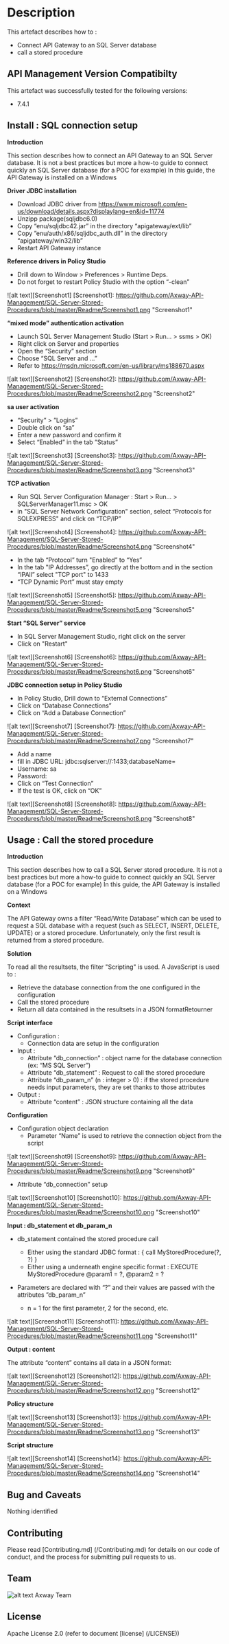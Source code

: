 # Description
This artefact describes how to :
- Connect API Gateway to an SQL Server database
- call a stored procedure 


## API Management Version Compatibilty
This artefact was successfully tested for the following versions:
- 7.4.1


## Install : SQL connection setup
**Introduction**

This section describes how to connect an API Gateway to an SQL Server database. It is not a best practices but more a how-to guide to connect quickly an SQL Server database (for a POC for example)
In this guide, the API Gateway is installed on a Windows

**Driver JDBC installation**
- Download JDBC driver from https://www.microsoft.com/en-us/download/details.aspx?displaylang=en&id=11774
- Unzipp package(sqljdbc6.0)
- Copy “enu/sqljdbc42.jar” in the directory “apigateway/ext/lib”
- Copy ”enu/auth/x86/sqljdbc_auth.dll” in the directory “apigateway/win32/lib”
- Restart API Gateway instance

**Reference drivers in Policy Studio**
- Drill down to Window > Preferences > Runtime Deps.
- Do not forget to restart Policy Studio with the option “-clean”

![alt text][Screenshot1]
[Screenshot1]: https://github.com/Axway-API-Management/SQL-Server-Stored-Procedures/blob/master/Readme/Screenshot1.png  "Screenshot1"   

**“mixed mode” authentication activation**
- Launch SQL Server Management Studio (Start > Run… > ssms > OK)
- Right click on Server and properties
- Open the “Security” section
- Choose “SQL Server and …”
- Refer to https://msdn.microsoft.com/en-us/library/ms188670.aspx

![alt text][Screenshot2]
[Screenshot2]: https://github.com/Axway-API-Management/SQL-Server-Stored-Procedures/blob/master/Readme/Screenshot2.png  "Screenshot2"   

**sa user activation**
- “Security” > ”Logins”
- Double click on “sa”
- Enter a new password and confirm it
- Select “Enabled” in the tab ”Status”  

![alt text][Screenshot3]
[Screenshot3]: https://github.com/Axway-API-Management/SQL-Server-Stored-Procedures/blob/master/Readme/Screenshot3.png  "Screenshot3"   

**TCP activation**
- Run SQL Server Configuration Manager : Start > Run… > SQLServerManager11.msc > OK
- in "SQL Server Network Configuration" section, select “Protocols for SQLEXPRESS" and click on “TCP/IP”

![alt text][Screenshot4]
[Screenshot4]: https://github.com/Axway-API-Management/SQL-Server-Stored-Procedures/blob/master/Readme/Screenshot4.png  "Screenshot4"   

- In the tab “Protocol” turn "Enabled” to “Yes”
- In the tab "IP Addresses”, go directly at the bottom and in the section “IPAll” select "TCP port" to 1433
- “TCP Dynamic Port” must stay empty

![alt text][Screenshot5]
[Screenshot5]: https://github.com/Axway-API-Management/SQL-Server-Stored-Procedures/blob/master/Readme/Screenshot5.png  "Screenshot5"   

**Start “SQL Server” service**
- In SQL Server Management Studio, right click on the server
- Click on "Restart"

![alt text][Screenshot6]
[Screenshot6]: https://github.com/Axway-API-Management/SQL-Server-Stored-Procedures/blob/master/Readme/Screenshot6.png  "Screenshot6"   

**JDBC connection setup in Policy Studio**
- In Policy Studio, Drill down to “External Connections”
- Click on “Database Connections”
- Click on “Add a Database Connection”

![alt text][Screenshot7]
[Screenshot7]: https://github.com/Axway-API-Management/SQL-Server-Stored-Procedures/blob/master/Readme/Screenshot7.png  "Screenshot7"   

- Add a name
- fill in JDBC URL: jdbc:sqlserver://<server>:1433;databaseName=<db>
- Username: sa
- Password: <sa password>
- Click on “Test Connection”
- If the test is OK, click on “OK”

![alt text][Screenshot8]
[Screenshot8]: https://github.com/Axway-API-Management/SQL-Server-Stored-Procedures/blob/master/Readme/Screenshot8.png  "Screenshot8"   

## Usage : Call the stored procedure
**Introduction**

This section describes how to call a SQL Server stored procedure. It is not a best practices but more a how-to guide to connect quickly an SQL Server database (for a POC for example)
In this guide, the API Gateway is installed on a Windows

**Context**

The API Gateway owns a filter “Read/Write Database” which can be used to request a SQL database with a request (such as SELECT, INSERT, DELETE, UPDATE) or a stored procedure.
Unfortunately, only the first result is returned from a stored procedure.

**Solution**

To read all the resultsets, the filter "Scripting" is used.
A JavaScript is used to : 
- Retrieve the database connection from the one configured in the configuration
- Call the stored procedure
- Return all data contained in the resultsets in a JSON formatRetourner

**Script interface**
- Configuration :
  * Connection data are setup in the configuration
- Input : 
  * Attribute “db_connection” : object name for the database connection (ex: “MS SQL Server”)
  * Attribute “db_statement” : Request to call the stored procedure
  * Attribute “db_param_n” (n : integer > 0) : if the stored procedure needs input parameters, they are set thanks to those attributes 
- Output :
  * Attribute “content” : JSON structure containing all the data
 
**Configuration**
- Configuration object declaration
  * Parameter “Name” is used to retrieve the connection object from the script
  
![alt text][Screenshot9]
[Screenshot9]: https://github.com/Axway-API-Management/SQL-Server-Stored-Procedures/blob/master/Readme/Screenshot9.png  "Screenshot9"   

- Attribute “db_connection” setup 

![alt text][Screenshot10]
[Screenshot10]: https://github.com/Axway-API-Management/SQL-Server-Stored-Procedures/blob/master/Readme/Screenshot10.png  "Screenshot10"   

**Input : db_statement et db_param_n**
- db_statement contained the stored procedure call 
  * Either using the standard JDBC format : { call MyStoredProcedure(?, ?) }
  * Either using a underneath engine specific format : EXECUTE MyStoredProcedure @param1 = ?, @param2 = ?

- Parameters are declared with “?” and their values are passed with the attributes ”db_param_n”
  * n = 1 for the first parameter, 2 for the second, etc.

![alt text][Screenshot11]
[Screenshot11]: https://github.com/Axway-API-Management/SQL-Server-Stored-Procedures/blob/master/Readme/Screenshot11.png  "Screenshot11"   

**Output : content**

The attribute “content” contains all data in a JSON format:

![alt text][Screenshot12]
[Screenshot12]: https://github.com/Axway-API-Management/SQL-Server-Stored-Procedures/blob/master/Readme/Screenshot12.png  "Screenshot12"   

**Policy structure**

![alt text][Screenshot13]
[Screenshot13]: https://github.com/Axway-API-Management/SQL-Server-Stored-Procedures/blob/master/Readme/Screenshot13.png  "Screenshot13"   

**Script structure**

![alt text][Screenshot14]
[Screenshot14]: https://github.com/Axway-API-Management/SQL-Server-Stored-Procedures/blob/master/Readme/Screenshot14.png  "Screenshot14"   

 

## Bug and Caveats

Nothing identified

## Contributing

Please read [Contributing.md] (/Contributing.md) for details on our code of conduct, and the process for submitting pull requests to us.

## Team

![alt text][Axwaylogo] Axway Team

[Axwaylogo]: https://github.com/Axway-API-Management/Common/blob/master/img/AxwayLogoSmall.png  "Axway logo"


## License
Apache License 2.0 (refer to document [license] (/LICENSE))

